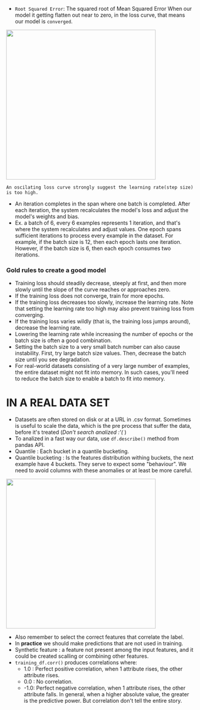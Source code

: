 - `Root Squared Error`: The squared root of Mean Squared Error
When our model it getting flatten out near to zero, in the loss curve, that means our model is `converged`.
<img src="https://developers.google.com/static/machine-learning/glossary/images/LossCurve.svg" width="400">


`An oscilating loss curve strongly suggest the learning rate(step size) is too high.`
- An iteration completes in the span where one batch is completed. After each iteration, the system recalculates the model's loss and adjust the model's weights and bias.
- Ex. a batch of 6, every 6 examples represents 1 iteration, and that's where the system recalculates and adjust values.
One epoch spans sufficient iterations to process every example in the dataset. For example, if the batch size is 12, then each epoch lasts one iteration. However, if the batch size is 6, then each epoch consumes two iterations.

### Gold rules to create a good model

- Training loss should steadily decrease, steeply at first, and then more slowly until the slope of the curve reaches or approaches zero.
- If the training loss does not converge, train for more epochs.
- If the training loss decreases too slowly, increase the learning rate. Note that setting the learning rate too high may also prevent training loss from converging.
- If the training loss varies wildly (that is, the training loss jumps around), decrease the learning rate.
- Lowering the learning rate while increasing the number of epochs or the batch size is often a good combination.
- Setting the batch size to a very small batch number can also cause instability. First, try large batch size values. Then, decrease the batch size until you see degradation.
- For real-world datasets consisting of a very large number of examples, the entire dataset might not fit into memory. In such cases, you'll need to reduce the batch size to enable a batch to fit into memory.

# IN A REAL DATA SET
- Datasets are often stored on disk or at a URL in .csv format.
Sometimes is useful to scale the data, which is the pre process that suffer the data, before it's treated (*Don't search analized :'(* )
- To analized in a fast way our data, use `df.describe()` method from pandas API.
- Quantile : Each bucket in a quantile bucketing.
- Quantile bucketing : Is the features distribution withing buckets, the next example have 4 buckets. They serve to expect some "behaviour". We need to avoid columns with these anomalies or at least be more careful.

<img src="https://developers.google.com/static/machine-learning/glossary/images/QuantileBucketing.svg"  width="400">

- Also remember to select the correct features that correlate the label.
- In **practice** we should make predictions that are not used in training.
- Synthetic feature : a feature not present among the input features, and it could be created scalling or combining other features.
- `training_df.corr()` produces correlations where: 
  * 1.0 : Perfect positive correlation, when 1 attribute rises, the other attribute rises.
  * 0.0 : No correlation.
  * -1.0: Perfect negative correlation, when 1 attribute rises, the other attribute falls.
In general, when a higher absolute value, the greater is the predictive power. But correlation don't tell the entire story.
